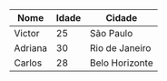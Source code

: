 | Nome     | Idade | Cidade      |
|----------|-------|------------|
| Victor   | 25    | São Paulo  |
| Adriana  | 30    | Rio de Janeiro |
| Carlos   | 28    | Belo Horizonte |
